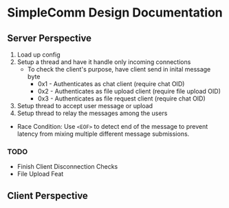 # SimpleComm Design Documentation

## Server Perspective
1. Load up config
2. Setup a thread and have it handle only incoming connections
    * To check the client's purpose, have client send in inital message byte
        * 0x1 - Authenticates as chat client (require chat OID)
        * 0x2 - Authenticates as file upload client (require file upload OID)
        * 0x3 - Authenticates as file request client (require chat OID)
3. Setup thread to accept user message or upload
4. Setup thread to relay the messages among the users

* Race Condition: Use `<EOF>` to detect end of the message to prevent latency from mixing multiple different message submissions.
### TODO
* Finish Client Disconnection Checks
* File Upload Feat

## Client Perspective